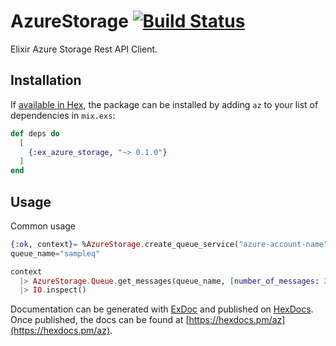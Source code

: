 # AzureStorage  [![Build Status](https://github.com/csokun/ex_azure_storage/workflows/CI/badge.svg?branch=master)](https://github.com/csokun/ex_azure_storage/actions?query=workflow%3ACI)

Elixir Azure Storage Rest API Client.

## Installation

If [available in Hex](https://hex.pm/docs/publish), the package can be installed
by adding `az` to your list of dependencies in `mix.exs`:

```elixir
def deps do
  [
    {:ex_azure_storage, "~> 0.1.0"}
  ]
end
```
## Usage

Common usage

```elixir
{:ok, context}= %AzureStorage.create_queue_service("azure-account-name", "azure-account-key")
queue_name="sampleq"

context
  |> AzureStorage.Queue.get_messages(queue_name, [number_of_messages: 25, visibility_timeout: 60])
  |> IO.inspect()

```

Documentation can be generated with [ExDoc](https://github.com/elixir-lang/ex_doc)
and published on [HexDocs](https://hexdocs.pm). Once published, the docs can
be found at [https://hexdocs.pm/az](https://hexdocs.pm/az).
